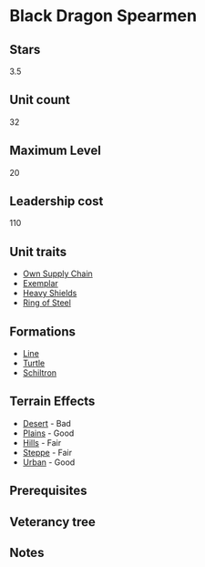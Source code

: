 # Black Dragon Spearmen

## Stars
3.5

## Unit count
32

## Maximum Level
20

## Leadership cost
110

## Unit traits
* [Own Supply Chain](../../unit-traits/own-supply-chain.md)
* [Exemplar](../../unit-traits/exemplar.md)
* [Heavy Shields](../../unit-traits/heavy-shields.md)
* [Ring of Steel](../../unit-traits/ring-of-steel.md)

## Formations
* [Line](../../formations/line.md)
* [Turtle](../../formations/turtle.md)
* [Schiltron](../../formations/schiltron.md)

## Terrain Effects
* [Desert](../../terrain-effects/desert) - Bad
* [Plains](../../terrain-effects/plains) - Good
* [Hills](../../terrain-effects/hills) - Fair
* [Steppe](../../terrain-effects/steppe) - Fair
* [Urban](../../terrain-effects/urban) - Good

## Prerequisites

## Veterancy tree

## Notes
